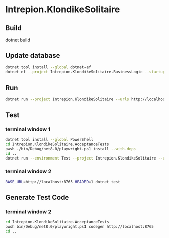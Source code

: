 # Intrepion.KlondikeSolitaire

## Build

dotnet build

## Update database

```bash
dotnet tool install --global dotnet-ef
dotnet ef --project Intrepion.KlondikeSolitaire.BusinessLogic --startup-project Intrepion.KlondikeSolitaire database update
```

## Run

```bash
dotnet run --project Intrepion.KlondikeSolitaire --urls http://localhost:8765
```

## Test

### terminal window 1

```bash
dotnet tool install --global PowerShell
cd Intrepion.KlondikeSolitaire.AcceptanceTests
pwsh ./bin/Debug/net8.0/playwright.ps1 install --with-deps
cd ..
dotnet run --environment Test --project Intrepion.KlondikeSolitaire --urls http://localhost:8765
```

### terminal window 2

```bash
BASE_URL=http://localhost:8765 HEADED=1 dotnet test
```

## Generate Test Code

### terminal window 2

```bash
cd Intrepion.KlondikeSolitaire.AcceptanceTests
pwsh bin/Debug/net8.0/playwright.ps1 codegen http://localhost:8765
cd ..
```
